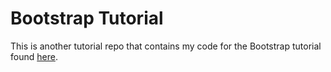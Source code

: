 # Bootstrap Tutorial
This is another tutorial repo that contains my code for the Bootstrap tutorial found [here](http://www.tutorialspoint.com/bootstrap/bootstrap_environment_setup.htm).
